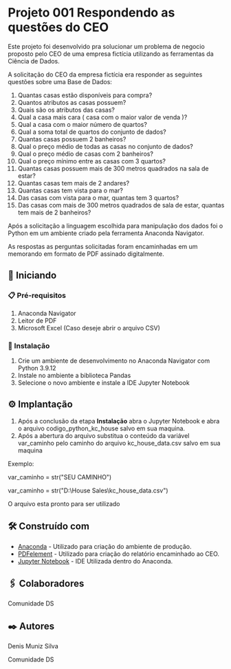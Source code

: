 # Projeto 001 Respondendo as questões do CEO

Este projeto foi desenvolvido pra solucionar um problema de negocio proposto pelo CEO de uma empresa fictícia utilizando as ferramentas da Ciência de Dados.

A solicitação do CEO da empresa fictícia era responder as seguintes questões sobre uma Base de Dados:

01.  Quantas  casas  estão  disponíveis  para  compra?
02.  Quantos  atributos  as  casas  possuem?
03.  Quais  são  os  atributos  das  casas?
04.  Qual  a  casa  mais  cara  (  casa  com  o  maior  valor  de  venda  )?
05.  Qual  a  casa  com  o  maior  número  de  quartos?
06.  Qual  a  soma  total  de  quartos  do  conjunto  de  dados?
07.  Quantas  casas  possuem  2  banheiros?
08.  Qual  o  preço  médio  de  todas  as  casas  no  conjunto  de dados?
09.  Qual  o  preço  médio  de  casas  com  2  banheiros?
10.  Qual  o  preço  mínimo  entre  as  casas  com  3  quartos?
11.  Quantas  casas  possuem  mais  de  300  metros  quadrados  na sala  de  estar?
12.  Quantas  casas  tem  mais  de  2  andares?
13.  Quantas  casas  tem  vista  para  o  mar?
14.  Das  casas  com  vista  para  o  mar,  quantas  tem  3  quartos?
15.  Das  casas  com  mais  de  300  metros  quadrados  de  sala  de  estar,  quantas  tem  mais  de  2  banheiros?


Após a solicitação a linguagem escolhida para manipulação dos dados foi o Python em um ambiente criado pela ferramenta Anaconda Navigator.

As respostas as perguntas solicitadas foram encaminhadas em um memorando em formato de PDF assinado digitalmente.

## 🚀 Iniciando

### 📋 Pré-requisitos

1. Anaconda Navigator
2. Leitor de PDF
3. Microsoft Excel (Caso deseje abrir o arquivo CSV)


### 🔧 Instalação

1. Crie um ambiente de desenvolvimento no Anaconda Navigator com Python 3.9.12
2. Instale no ambiente a biblioteca Pandas
3. Selecione o novo ambiente e instale a IDE Jupyter Notebook


## ⚙️ Implantação

1. Após a conclusão da etapa **Instalação** abra o Jupyter Notebook e abra o arquivo codigo_python_kc_house salvo em sua maquina.
2. Após a abertura do arquivo substitua o conteúdo da variável var_caminho pelo caminho do arquivo kc_house_data.csv salvo em sua maquina

Exemplo:

var_caminho = str("SEU CAMINHO")

var_caminho = str("D:\House Sales\kc_house_data.csv")

O arquivo esta pronto para ser utilizado

## 🛠️ Construído com

* [Anaconda](https://www.anaconda.com/products/distribution) - Utilizado para criação do ambiente de produção.
* [PDFelement](https://pdf.wondershare.com.br/pdfelement.html) - Utilizado para criação do relatório encaminhado ao CEO.
* [Jupyter Notebook](https://jupyter.org/) - IDE Utilizada dentro do Anaconda.


## 🖇️ Colaboradores

Comunidade DS


## ✒️ Autores

Denis Muniz Silva

Comunidade DS

